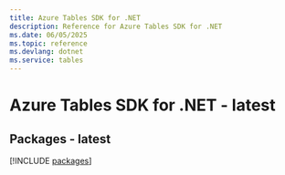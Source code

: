 ```yaml
---
title: Azure Tables SDK for .NET
description: Reference for Azure Tables SDK for .NET
ms.date: 06/05/2025
ms.topic: reference
ms.devlang: dotnet
ms.service: tables
---
```

# Azure Tables SDK for .NET - latest
## Packages - latest
[!INCLUDE [packages](tables-index.md)]